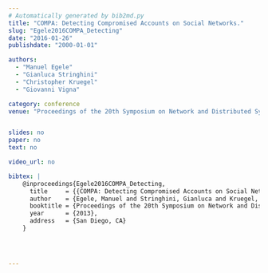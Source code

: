 ```yaml
---
# Automatically generated by bib2md.py
title: "COMPA: Detecting Compromised Accounts on Social Networks."
slug: "Egele2016COMPA_Detecting"
date: "2016-01-26"
publishdate: "2000-01-01"

authors:
  - "Manuel Egele"
  - "Gianluca Stringhini"
  - "Christopher Kruegel"
  - "Giovanni Vigna"

category: conference
venue: "Proceedings of the 20th Symposium on Network and Distributed System Security"


slides: no
paper: no
text: no

video_url: no

bibtex: |
    @inproceedings{Egele2016COMPA_Detecting,
      title     = {{COMPA: Detecting Compromised Accounts on Social Networks.}},
      author    = {Egele, Manuel and Stringhini, Gianluca and Kruegel, Christopher and Vigna, Giovanni},
      booktitle = {Proceedings of the 20th Symposium on Network and Distributed System Security},
      year      = {2013},
      address   = {San Diego, CA}
    }




---
```


